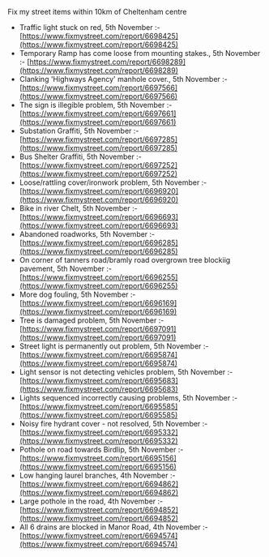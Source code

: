 Fix my street items within 10km of Cheltenham centre

<!-- fix_marker starts -->

- Traffic light stuck on red, 5th November :- [https://www.fixmystreet.com/report/6698425](https://www.fixmystreet.com/report/6698425)
- Temporary Ramp has come loose from mounting stakes., 5th November :- [https://www.fixmystreet.com/report/6698289](https://www.fixmystreet.com/report/6698289)
- Clanking 'Highways Agency' manhole cover., 5th November :- [https://www.fixmystreet.com/report/6697566](https://www.fixmystreet.com/report/6697566)
- The sign is illegible problem, 5th November :- [https://www.fixmystreet.com/report/6697661](https://www.fixmystreet.com/report/6697661)
- Substation Graffiti, 5th November :- [https://www.fixmystreet.com/report/6697285](https://www.fixmystreet.com/report/6697285)
- Bus Shelter Graffiti, 5th November :- [https://www.fixmystreet.com/report/6697252](https://www.fixmystreet.com/report/6697252)
- Loose/rattling cover/ironwork problem, 5th November :- [https://www.fixmystreet.com/report/6696920](https://www.fixmystreet.com/report/6696920)
- Bike in river Chelt, 5th November :- [https://www.fixmystreet.com/report/6696693](https://www.fixmystreet.com/report/6696693)
- Abandoned roadworks, 5th November :- [https://www.fixmystreet.com/report/6696285](https://www.fixmystreet.com/report/6696285)
- On corner of tanners road/bramly road overgrown tree blockiig pavement, 5th November :- [https://www.fixmystreet.com/report/6696255](https://www.fixmystreet.com/report/6696255)
- More dog fouling, 5th November :- [https://www.fixmystreet.com/report/6696169](https://www.fixmystreet.com/report/6696169)
- Tree is damaged problem, 5th November :- [https://www.fixmystreet.com/report/6697091](https://www.fixmystreet.com/report/6697091)
- Street light is permanently out problem, 5th November :- [https://www.fixmystreet.com/report/6695874](https://www.fixmystreet.com/report/6695874)
- Light sensor is not detecting vehicles problem, 5th November :- [https://www.fixmystreet.com/report/6695683](https://www.fixmystreet.com/report/6695683)
- Lights sequenced incorrectly causing problems, 5th November :- [https://www.fixmystreet.com/report/6695585](https://www.fixmystreet.com/report/6695585)
- Noisy fire hydrant cover - not resolved, 5th November :- [https://www.fixmystreet.com/report/6695332](https://www.fixmystreet.com/report/6695332)
- Pothole on road towards Birdlip, 5th November :- [https://www.fixmystreet.com/report/6695156](https://www.fixmystreet.com/report/6695156)
- Low hanging laurel branches, 4th November :- [https://www.fixmystreet.com/report/6694862](https://www.fixmystreet.com/report/6694862)
- Large pothole in the road, 4th November :- [https://www.fixmystreet.com/report/6694852](https://www.fixmystreet.com/report/6694852)
- All 6 drains are blocked in Manor Road, 4th November :- [https://www.fixmystreet.com/report/6694574](https://www.fixmystreet.com/report/6694574)

<!-- fix_marker ends -->